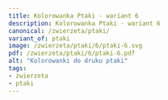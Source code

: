 ```yaml
---
title: Kolorowanka Ptaki - wariant 6
description: Kolorowanka Ptaki - wariant 6
canonical: /zwierzeta/ptaki/
variant_of: ptaki
image: /zwierzeta/ptaki/6/ptaki-6.svg
pdf: /zwierzeta/ptaki/6/ptaki-6.pdf
alt: "Kolorowanki do druku ptaki"
tags:
- zwierzeta
- ptaki
---
```


